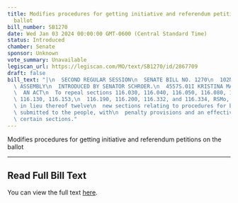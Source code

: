 ```yaml
---
title: Modifies procedures for getting initiative and referendum petitions on the
  ballot
bill_number: SB1270
date: Wed Jan 03 2024 00:00:00 GMT-0600 (Central Standard Time)
status: Introduced
chamber: Senate
sponsor: Unknown
vote_summary: Unavailable
legiscan_url: https://legiscan.com/MO/text/SB1270/id/2867709
draft: false
bill_text: "|\n  SECOND REGULAR SESSION\n  SENATE BILL NO. 1270\n  102ND GENERA L\
  \ ASSEMBLY\n  INTRODUCED BY SENATOR SCHROER.\n  4557S.01I KRISTINA MARTIN, Secretary\n\
  \  AN ACT\n  To repeal sections 116.030, 116.040, 116.050, 116.080, 116.090, 116.110,\
  \ 116.130, 116.153,\n  116.190, 116.200, 116.332, and 116.334, RSMo, and to enact\
  \ in lieu thereof twelve\n  new sections relating to procedures for ballot measures\
  \ submitted to the people, with\n  penalty provisions and an effective date for\
  \ certain sections."
---
```

Modifies procedures for getting initiative and referendum petitions on the ballot

---

## Read Full Bill Text

You can view the full text [here](https://legiscan.com/MO/text/SB1270/id/2867709).
